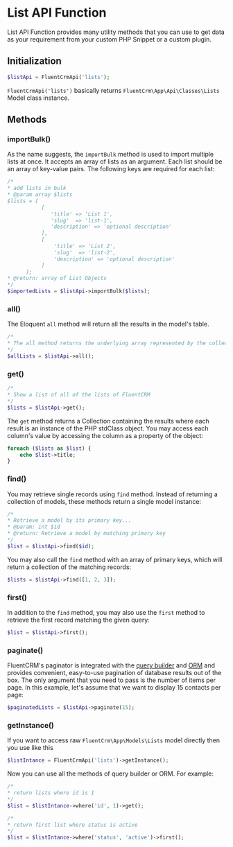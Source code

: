 # List API Function

List API Function provides many utility methods that you can use to get data as your requirement from your custom PHP Snippet or a custom plugin.

## Initialization
```php 
$listApi = FluentCrmApi('lists');
```
`FluentCrmApi('lists')` basically returns `FluentCrm\App\Api\Classes\Lists` Model class instance.

## Methods

### importBulk()
As the name suggests, the `importBulk` method is used to import multiple lists at once. It accepts an array of lists as an argument.
Each list should be an array of key-value pairs. The following keys are required for each list:
```php 
/*
* add lists in bulk
* @param array $lists 
$lists = [
           [
              'title' => 'List 1',
              'slug'  => 'list-1',
              'description' => 'optional description'
           ],
           [
               'title' => 'List 2',
               'slug'  => 'list-2',
               'description' => 'optional description'
           ]
      ];
* @return: array of List Objects
*/
$importedLists = $listApi->importBulk($lists);
```

### all()
The Eloquent `all` method will return all the results in the model's table.
```php 
/*
* The all method returns the underlying array represented by the collection of Lists
*/
$allLists = $listApi->all();
```

### get()
```php 
/*
* Show a list of all of the lists of FluentCRM
*/
$lists = $listApi->get();
```
The `get` method returns a Collection containing the results where each result is an instance of the PHP stdClass object.
You may access each column's value by accessing the column as a property of the object:
```php
foreach ($lists as $list) {
    echo $list->title;
}
```

### find()
You may retrieve single records using `find` method. Instead of returning a collection of models, these methods return 
a single model instance:
```php 
/*
* Retrieve a model by its primary key...
* @param: int $id 
* @return: Retrieve a model by matching primary key
*/
$list = $listApi->find($id);
```
You may also call the `find` method with an array of primary keys, which will return a collection of the matching records:
```php
$lists = $listApi->find([1, 2, 3]);
```
### first()
In addition to the `find` method, you may also use the `first` method to retrieve the first record matching the given query:
```php 
$list = $listApi->first();
```

### paginate()
FluentCRM's paginator is integrated with the [query builder](/database/query-builder/) and [ORM](/database/orm/) and provides convenient,
easy-to-use pagination of database results out of the box. The only argument that you need to pass is the number of items per page.
In this example, let's assume that we want to display 15 contacts per page:
```php 
$paginatedLists = $listApi->paginate(15);
```

### getInstance()
If you want to access raw `FluentCrm\App\Models\Lists` model directly then you use like this
```php 
$listIntance = FluentCrmApi('lists')->getInstance();
```
Now you can use all the methods of query builder or ORM. For example:
```php 
/*
* return lists where id is 1
*/
$list = $listIntance->where('id', 1)->get(); 

/*
* return first list where status is active
*/
$list = $listIntance->where('status', 'active')->first(); 
```


